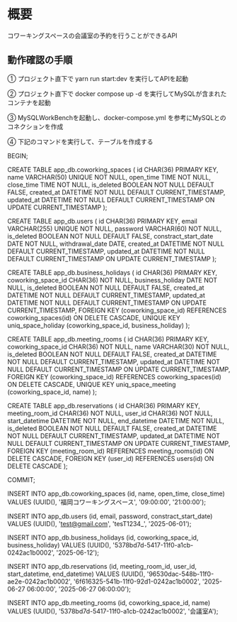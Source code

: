 # 概要

コワーキングスペースの会議室の予約を行うことができるAPI

## 動作確認の手順

① プロジェクト直下で yarn run start:dev を実行してAPIを起動

② プロジェクト直下で docker compose up -d を実行してMySQLが含まれたコンテナを起動

③ MySQLWorkBenchを起動し、docker-compose.yml を参考にMySQLとのコネクションを作成

④ 下記のコマンドを実行して、テーブルを作成する

BEGIN;

CREATE TABLE app_db.coworking_spaces (
  id CHAR(36) PRIMARY KEY,
  name VARCHAR(50) UNIQUE NOT NULL,
  open_time TIME NOT NULL,
  close_time TIME NOT NULL,
  is_deleted BOOLEAN NOT NULL DEFAULT FALSE,
  created_at DATETIME NOT NULL DEFAULT CURRENT_TIMESTAMP,
  updated_at DATETIME NOT NULL DEFAULT CURRENT_TIMESTAMP ON UPDATE CURRENT_TIMESTAMP
);

CREATE TABLE app_db.users (
  id CHAR(36) PRIMARY KEY,
  email VARCHAR(255) UNIQUE NOT NULL,
  password VARCHAR(60) NOT NULL,
  is_deleted BOOLEAN NOT NULL DEFAULT FALSE,
  constract_start_date DATE NOT NULL,
  withdrawal_date DATE,
  created_at DATETIME NOT NULL DEFAULT CURRENT_TIMESTAMP,
  updated_at DATETIME NOT NULL DEFAULT CURRENT_TIMESTAMP ON UPDATE CURRENT_TIMESTAMP
);

CREATE TABLE app_db.business_holidays (
  id CHAR(36) PRIMARY KEY,
  coworking_space_id CHAR(36) NOT NULL,
  business_holiday DATE NOT NULL,
  is_deleted BOOLEAN NOT NULL DEFAULT FALSE,
  created_at DATETIME NOT NULL DEFAULT CURRENT_TIMESTAMP,
  updated_at DATETIME NOT NULL DEFAULT CURRENT_TIMESTAMP ON UPDATE CURRENT_TIMESTAMP,
  FOREIGN KEY (coworking_space_id) REFERENCES coworking_spaces(id) ON DELETE CASCADE,
  UNIQUE KEY uniq_space_holiday (coworking_space_id, business_holiday)
);

CREATE TABLE app_db.meeting_rooms (
  id CHAR(36) PRIMARY KEY,
  coworking_space_id CHAR(36) NOT NULL,
  name VARCHAR(30) NOT NULL,
  is_deleted BOOLEAN NOT NULL DEFAULT FALSE,
  created_at DATETIME NOT NULL DEFAULT CURRENT_TIMESTAMP,
  updated_at DATETIME NOT NULL DEFAULT CURRENT_TIMESTAMP ON UPDATE CURRENT_TIMESTAMP,
  FOREIGN KEY (coworking_space_id) REFERENCES coworking_spaces(id) ON DELETE CASCADE,
  UNIQUE KEY uniq_space_meeting (coworking_space_id, name)
);

CREATE TABLE app_db.reservations (
  id CHAR(36) PRIMARY KEY,
  meeting_room_id CHAR(36) NOT NULL,
  user_id CHAR(36) NOT NULL,
  start_datetime DATETIME NOT NULL,
  end_datetime DATETIME NOT NULL,
  is_deleted BOOLEAN NOT NULL DEFAULT FALSE,
  created_at DATETIME NOT NULL DEFAULT CURRENT_TIMESTAMP,
  updated_at DATETIME NOT NULL DEFAULT CURRENT_TIMESTAMP ON UPDATE CURRENT_TIMESTAMP,
  FOREIGN KEY (meeting_room_id) REFERENCES meeting_rooms(id) ON DELETE CASCADE,
  FOREIGN KEY (user_id) REFERENCES users(id) ON DELETE CASCADE
);

COMMIT;

INSERT INTO app_db.coworking_spaces (id, name, open_time, close_time) VALUES (UUID(), '福岡コワーキングスペース', '09:00:00', '21:00:00'); 

INSERT INTO app_db.users (id, email, password, constract_start_date) VALUES (UUID(), 'test@gmail.com', 'tesT1234_', '2025-06-01');

INSERT INTO app_db.business_holidays (id, coworking_space_id, business_holiday) VALUES (UUID(), '5378bd7d-5417-11f0-a1cb-0242ac1b0002', '2025-06-12');

INSERT INTO app_db.reservations (id, meeting_room_id, user_id, start_datetime, end_datetime) VALUES (UUID(), '96530dac-548b-11f0-ae2e-0242ac1b0002', '6f616325-541b-11f0-92d1-0242ac1b0002', '2025-06-27 06:00:00', '2025-06-27 06:00:00');

INSERT INTO app_db.meeting_rooms (id, coworking_space_id, name) VALUES (UUID(), '5378bd7d-5417-11f0-a1cb-0242ac1b0002', '会議室A');
